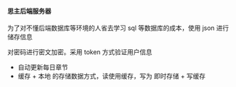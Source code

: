 #### 思主后端服务器

为了对不懂后端数据库等环境的人省去学习 sql 等数据库的成本，使用 json 进行储存信息

对密码进行密文加密。采用 token 方式验证用户信息

- 自动更新每日章节
- 缓存 + 本地 的存储数据方式，读使用缓存，写为 即时存储 + 写缓存
